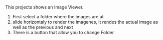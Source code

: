 This projects shows an Image Viewer.
1. First select a folder where the images are at
2. slide horizontaly to render the imagenes, it rendes the actual image as well as the previous and next
3. There is a button that allow you to change Folder
